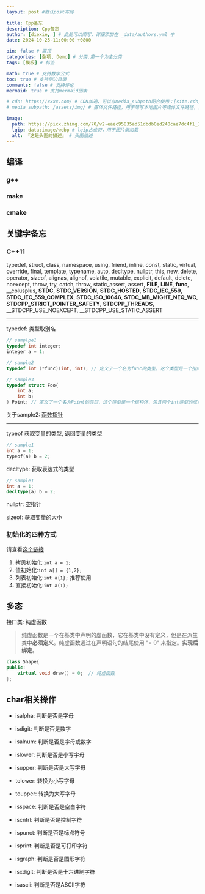 ```yaml
---
layout: post #默认post布局

title: Cpp备忘
description: Cpp备忘
author: [diexie, ] # 此处可以简写，详细添加在 _data/authors.yml 中
date: 2024-10-25-11:00:00 +0800

pin: false # 置顶
categories: [杂项, Demo] # 分类,第一个为主分类
tags: [模板] # 标签

math: true # 支持数学公式
toc: true # 支持侧边目录
comments: false # 支持评论
mermaid: true # 支持mermaid图表

# cdn: https://xxxx.com/ # CDN加速，可以与media_subpath配合使用：[site.cdn/][page.media_subpath/]file.ext
# media_subpath: /assets/img/ # 媒体文件路径，用于简写本地图片等媒体文件路径，注意：封面图路径**会受影响**

image:
  path: https://picx.zhimg.com/70/v2-eaec95835ad51dbdb0ed240cae7dc4f1_1440w.avis?source=172ae18b&biz_tag=Post # 封面图
  lqip: data:image/webp # lqip占位符，用于图片懒加载
  alt: 『这是头图的描述』 # 头图描述
---
```

## 编译

### g++

### make

### cmake

## 关键字备忘

### C++11

typedef, struct, class, namespace, using, friend, inline, const, static, virtual, override, final, template, typename, auto, decltype, nullptr, this, new, delete, operator, sizeof, alignas, alignof, volatile, mutable, explicit, default, delete, noexcept, throw, try, catch, throw, static_assert, assert, __FILE__, __LINE__, __func__, __cplusplus, __STDC__, __STDC_VERSION__, __STDC_HOSTED__, __STDC_IEC_559__, __STDC_IEC_559_COMPLEX__, __STDC_ISO_10646__, __STDC_MB_MIGHT_NEQ_WC__, __STDCPP_STRICT_POINTER_SAFETY__, __STDCPP_THREADS__, __STDCPP_USE_NOEXCEPT, __STDCPP_USE_STATIC_ASSERT

-----------------

typedef: 类型取别名

```cpp
// samplpe1
typedef int integer;
integer a = 1;

// sample2
typedef int (*func)(int, int); // 定义了一个名为func的类型，这个类型是一个指向函数的指针，这个函数接受两个int类型的参数，并返回一个int类型的值。

// sample3
typedef struct Foo{
    int a;
    int b;
} Point; // 定义了一个名为Point的类型，这个类型是一个结构体，包含两个int类型的成员变量a和b。
```

关于sample2: [函数指针](https://www.runoob.com/w3cnote/cpp-func-pointer.html)

-----------------

typeof 获取变量的类型, 返回变量的类型

```cpp
// sample1
int a = 1;
typeof(a) b = 2; 
```

decltype: 获取表达式的类型

```cpp
// sample1
int a = 1;
decltype(a) b = 2; 
```

nullptr: 空指针

sizeof: 获取变量的大小

### 初始化的四种方式

请查看[这个链接](https://www.cnblogs.com/tengzijian/p/17964231)

1. 拷贝初始化:`int a = 1;`
2. 值初始化:`int a[] = {1,2};`
3. 列表初始化:`int a{1};` 推荐使用
4. 直接初始化:`int a(1);`

## 多态

接口类: 纯虚函数
> 纯虚函数是一个在基类中声明的虚函数，它在基类中没有定义，但是在派生类中**必须定义**。纯虚函数通过在声明语句的结尾使用 "= 0" 来指定。**实现后绑定**。

```cpp
class Shape{
public:
    virtual void draw() = 0;  // 纯虚函数
};
```

## char相关操作

- isalpha: 判断是否是字母
- isdigit: 判断是否是数字
- isalnum: 判断是否是字母或数字
- islower: 判断是否是小写字母
- isupper: 判断是否是大写字母
- tolower: 转换为小写字母
- toupper: 转换为大写字母

- isspace: 判断是否是空白字符
- iscntrl: 判断是否是控制字符
- ispunct: 判断是否是标点符号
- isprint: 判断是否是可打印字符
- isgraph: 判断是否是图形字符
- isxdigit: 判断是否是十六进制字符
- isascii: 判断是否是ASCII字符

